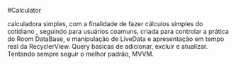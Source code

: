 #Calculator

calculadora simples, com a finalidade de fazer cálculos simples do cotidiano , seguindo para usuários coamuns,
criada para controlar a prática do Room DataBase, e manipulação de LiveData e apresentação em tempo real da RecyclerView.
Query basicas de adicionar, excluir e atualizar. Tentando sempre seguir o melhor padrão, MVVM.


